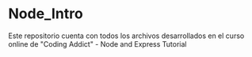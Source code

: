 # Node_Intro

Este repositorio cuenta con todos los archivos desarrollados en el curso online de "Coding Addict" - Node and Express Tutorial
